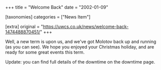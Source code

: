 +++
title = "Welcome Back"
date = "2002-01-09"

[taxonomies]
categories = ["News Item"]

[extra]
original = "https://uwcs.co.uk/news/welcome-back-1474488870451/"
+++

Well, a new term is upon us, and we've got Molotov back up and running (as you can see). We hope you enjoyed your Christmas holiday, and are ready for some great events this term.

Update: you can find full details of the downtime on the downtime page.

